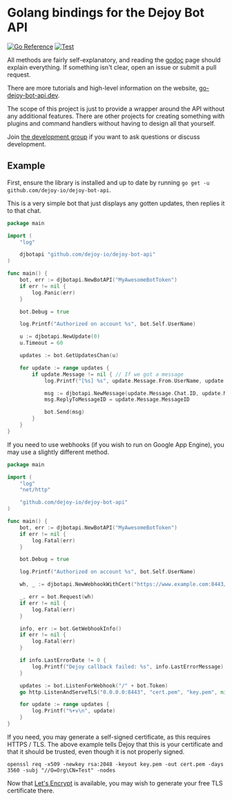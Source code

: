 # Golang bindings for the Dejoy Bot API

[![Go Reference](https://pkg.go.dev/badge/github.com/dejoy-io/dejoy-bot-api-go.svg)](https://pkg.go.dev/github.com/dejoy-io/dejoy-bot-api-go)
[![Test](https://github.com/dejoy-io/dejoy-bot-api/actions/workflows/test.yml/badge.svg)](https://github.com/dejoy-io/dejoy-bot-api/actions/workflows/test.yml)

All methods are fairly self-explanatory, and reading the [godoc](https://pkg.go.dev/github.com/dejoy-io/dejoy-bot-api) page should
explain everything. If something isn't clear, open an issue or submit
a pull request.

There are more tutorials and high-level information on the website, [go-dejoy-bot-api.dev](https://go-dejoy-bot-api.dev).

The scope of this project is just to provide a wrapper around the API
without any additional features. There are other projects for creating
something with plugins and command handlers without having to design
all that yourself.

Join [the development group](https://dejoy.io/go_dejoy_bot_api) if
you want to ask questions or discuss development.

## Example

First, ensure the library is installed and up to date by running
`go get -u github.com/dejoy-io/dejoy-bot-api`.

This is a very simple bot that just displays any gotten updates,
then replies it to that chat.

```go
package main

import (
	"log"

	djbotapi "github.com/dejoy-io/dejoy-bot-api"
)

func main() {
	bot, err := djbotapi.NewBotAPI("MyAwesomeBotToken")
	if err != nil {
		log.Panic(err)
	}

	bot.Debug = true

	log.Printf("Authorized on account %s", bot.Self.UserName)

	u := djbotapi.NewUpdate(0)
	u.Timeout = 60

	updates := bot.GetUpdatesChan(u)

	for update := range updates {
		if update.Message != nil { // If we got a message
			log.Printf("[%s] %s", update.Message.From.UserName, update.Message.Text)

			msg := djbotapi.NewMessage(update.Message.Chat.ID, update.Message.Text)
			msg.ReplyToMessageID = update.Message.MessageID

			bot.Send(msg)
		}
	}
}
```

If you need to use webhooks (if you wish to run on Google App Engine),
you may use a slightly different method.

```go
package main

import (
	"log"
	"net/http"

	"github.com/dejoy-io/dejoy-bot-api"
)

func main() {
	bot, err := djbotapi.NewBotAPI("MyAwesomeBotToken")
	if err != nil {
		log.Fatal(err)
	}

	bot.Debug = true

	log.Printf("Authorized on account %s", bot.Self.UserName)

	wh, _ := djbotapi.NewWebhookWithCert("https://www.example.com:8443/"+bot.Token, "cert.pem")

	_, err = bot.Request(wh)
	if err != nil {
		log.Fatal(err)
	}

	info, err := bot.GetWebhookInfo()
	if err != nil {
		log.Fatal(err)
	}

	if info.LastErrorDate != 0 {
		log.Printf("Dejoy callback failed: %s", info.LastErrorMessage)
	}

	updates := bot.ListenForWebhook("/" + bot.Token)
	go http.ListenAndServeTLS("0.0.0.0:8443", "cert.pem", "key.pem", nil)

	for update := range updates {
		log.Printf("%+v\n", update)
	}
}
```

If you need, you may generate a self-signed certificate, as this requires
HTTPS / TLS. The above example tells Dejoy that this is your
certificate and that it should be trusted, even though it is not
properly signed.

    openssl req -x509 -newkey rsa:2048 -keyout key.pem -out cert.pem -days 3560 -subj "//O=Org\CN=Test" -nodes

Now that [Let's Encrypt](https://letsencrypt.org) is available,
you may wish to generate your free TLS certificate there.
